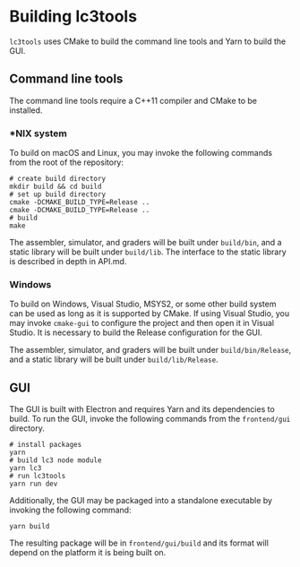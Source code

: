 # Building lc3tools

`lc3tools` uses CMake to build the command line tools and Yarn to build the GUI.

## Command line tools
The command line tools require a C++11 compiler and CMake to be installed.

### *NIX system
To build on macOS and Linux, you may invoke the following commands from the root of the repository:
```
# create build directory
mkdir build && cd build
# set up build directory
cmake -DCMAKE_BUILD_TYPE=Release ..
cmake -DCMAKE_BUILD_TYPE=Release ..
# build
make
```

The assembler, simulator, and graders will be built under `build/bin`, and a static library will be built under
`build/lib`. The interface to the static library is described in depth in API.md.

### Windows
To build on Windows, Visual Studio, MSYS2, or some other build system can be used as long as it is supported by CMake.
If using Visual Studio, you may invoke `cmake-gui` to configure the project and then open it in Visual Studio. It is
necessary to build the Release configuration for the GUI.

The assembler, simulator, and graders will be built under `build/bin/Release`, and a static library will be built under
`build/lib/Release`.


## GUI
The GUI is built with Electron and requires Yarn and its dependencies to build. To run the GUI, invoke the following
commands from the `frontend/gui` directory.
```
# install packages
yarn
# build lc3 node module
yarn lc3
# run lc3tools
yarn run dev
```

Additionally, the GUI may be packaged into a standalone executable by invoking the following command:
```
yarn build
```

The resulting package will be in `frontend/gui/build` and its format will depend on the platform it is being built on.
